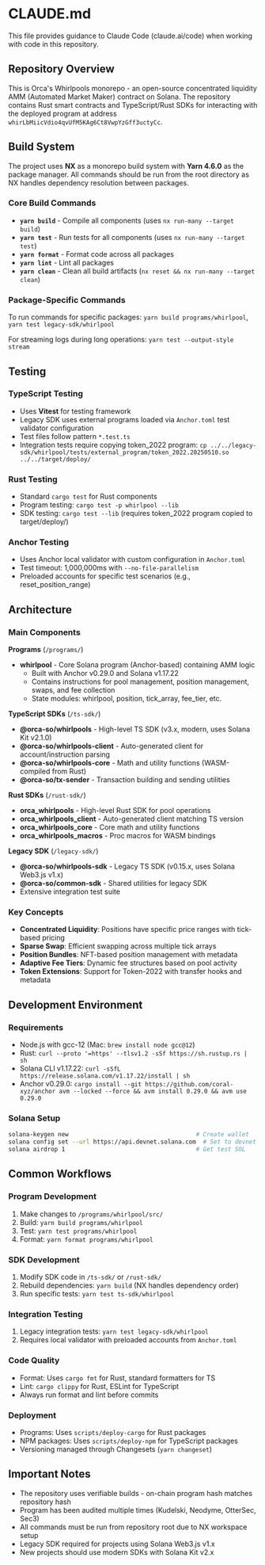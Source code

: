 # CLAUDE.md

This file provides guidance to Claude Code (claude.ai/code) when working with code in this repository.

## Repository Overview

This is Orca's Whirlpools monorepo - an open-source concentrated liquidity AMM (Automated Market Maker) contract on Solana. The repository contains Rust smart contracts and TypeScript/Rust SDKs for interacting with the deployed program at address `whirLbMiicVdio4qvUfM5KAg6Ct8VwpYzGff3uctyCc`.

## Build System

The project uses **NX** as a monorepo build system with **Yarn 4.6.0** as the package manager. All commands should be run from the root directory as NX handles dependency resolution between packages.

### Core Build Commands
- **`yarn build`** - Compile all components (uses `nx run-many --target build`)
- **`yarn test`** - Run tests for all components (uses `nx run-many --target test`)  
- **`yarn format`** - Format code across all packages
- **`yarn lint`** - Lint all packages
- **`yarn clean`** - Clean all build artifacts (`nx reset && nx run-many --target clean`)

### Package-Specific Commands
To run commands for specific packages: `yarn build programs/whirlpool`, `yarn test legacy-sdk/whirlpool`

For streaming logs during long operations: `yarn test --output-style stream`

## Testing

### TypeScript Testing
- Uses **Vitest** for testing framework
- Legacy SDK uses external programs loaded via `Anchor.toml` test validator configuration
- Test files follow pattern `*.test.ts`
- Integration tests require copying token_2022 program: `cp ../../legacy-sdk/whirlpool/tests/external_program/token_2022.20250510.so ../../target/deploy/`

### Rust Testing  
- Standard `cargo test` for Rust components
- Program testing: `cargo test -p whirlpool --lib`
- SDK testing: `cargo test --lib` (requires token_2022 program copied to target/deploy/)

### Anchor Testing
- Uses Anchor local validator with custom configuration in `Anchor.toml`
- Test timeout: 1,000,000ms with `--no-file-parallelism`
- Preloaded accounts for specific test scenarios (e.g., reset_position_range)

## Architecture

### Main Components

**Programs** (`/programs/`)
- **whirlpool** - Core Solana program (Anchor-based) containing AMM logic
  - Built with Anchor v0.29.0 and Solana v1.17.22
  - Contains instructions for pool management, position management, swaps, and fee collection
  - State modules: whirlpool, position, tick_array, fee_tier, etc.

**TypeScript SDKs** (`/ts-sdk/`)
- **@orca-so/whirlpools** - High-level TS SDK (v3.x, modern, uses Solana Kit v2.1.0)
- **@orca-so/whirlpools-client** - Auto-generated client for account/instruction parsing
- **@orca-so/whirlpools-core** - Math and utility functions (WASM-compiled from Rust)
- **@orca-so/tx-sender** - Transaction building and sending utilities

**Rust SDKs** (`/rust-sdk/`)  
- **orca_whirlpools** - High-level Rust SDK for pool operations
- **orca_whirlpools_client** - Auto-generated client matching TS version
- **orca_whirlpools_core** - Core math and utility functions
- **orca_whirlpools_macros** - Proc macros for WASM bindings

**Legacy SDK** (`/legacy-sdk/`)
- **@orca-so/whirlpools-sdk** - Legacy TS SDK (v0.15.x, uses Solana Web3.js v1.x)
- **@orca-so/common-sdk** - Shared utilities for legacy SDK
- Extensive integration test suite

### Key Concepts
- **Concentrated Liquidity**: Positions have specific price ranges with tick-based pricing
- **Sparse Swap**: Efficient swapping across multiple tick arrays  
- **Position Bundles**: NFT-based position management with metadata
- **Adaptive Fee Tiers**: Dynamic fee structures based on pool activity
- **Token Extensions**: Support for Token-2022 with transfer hooks and metadata

## Development Environment

### Requirements
- Node.js with gcc-12 (Mac: `brew install node gcc@12`)
- Rust: `curl --proto '=https' --tlsv1.2 -sSf https://sh.rustup.rs | sh`
- Solana CLI v1.17.22: `curl -sSfL https://release.solana.com/v1.17.22/install | sh`
- Anchor v0.29.0: `cargo install --git https://github.com/coral-xyz/anchor avm --locked --force && avm install 0.29.0 && avm use 0.29.0`

### Solana Setup
```bash
solana-keygen new                                    # Create wallet
solana config set --url https://api.devnet.solana.com  # Set to devnet
solana airdrop 1                                     # Get test SOL
```

## Common Workflows

### Program Development
1. Make changes to `/programs/whirlpool/src/`
2. Build: `yarn build programs/whirlpool`
3. Test: `yarn test programs/whirlpool` 
4. Format: `yarn format programs/whirlpool`

### SDK Development
1. Modify SDK code in `/ts-sdk/` or `/rust-sdk/`
2. Rebuild dependencies: `yarn build` (NX handles dependency order)
3. Run specific tests: `yarn test ts-sdk/whirlpool`

### Integration Testing
1. Legacy integration tests: `yarn test legacy-sdk/whirlpool`
2. Requires local validator with preloaded accounts from `Anchor.toml`

### Code Quality
- Format: Uses `cargo fmt` for Rust, standard formatters for TS
- Lint: `cargo clippy` for Rust, ESLint for TypeScript
- Always run format and lint before commits

### Deployment
- Programs: Uses `scripts/deploy-cargo` for Rust packages
- NPM packages: Uses `scripts/deploy-npm` for TypeScript packages  
- Versioning managed through Changesets (`yarn changeset`)

## Important Notes

- The repository uses verifiable builds - on-chain program hash matches repository hash
- Program has been audited multiple times (Kudelski, Neodyme, OtterSec, Sec3)
- All commands must be run from repository root due to NX workspace setup
- Legacy SDK required for projects using Solana Web3.js v1.x
- New projects should use modern SDKs with Solana Kit v2.x